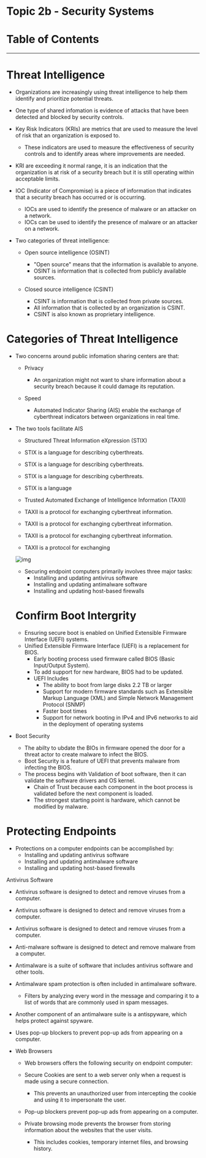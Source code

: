 # Topic 2b - Security Systems

# Table of Contents


-------------------------

# Threat Intelligence
- Organizations are increasingly using threat intelligence to help them identify and prioritize potential threats.
- One type of shared infomation is evidence of attacks that have been detected and blocked by security controls.
- Key Risk Indicators (KRIs) are metrics that are used to measure the level of risk that an organization is exposed to.
   - These indicators are used to measure the effectiveness of security controls and to identify areas where improvements are needed.

- KRI are exceeding it normal range, it is an indication that the organization is at risk of a security breach but it is still operating within acceptable limits.
- IOC (Indicator of Compromise) is a piece of information that indicates that a security breach has occurred or is occurring.
   - IOCs are used to identify the presence of malware or an attacker on a network.
    - IOCs can be used to identify the presence of malware or an attacker on a network.

- Two categories of threat intelligence:
   - Open source intelligence (OSINT)
      - "Open source" means that the information is available to anyone.
      - OSINT is information that is collected from publicly available sources.

    - Closed source intelligence (CSINT)
       - CSINT is information that is collected from private sources.
       - All information that is collected by an organization is CSINT.
       - CSINT is also known as proprietary intelligence.


# Categories of Threat Intelligence
- Two concerns around public infomation sharing centers are that:
   - Privacy 
      - An organization might not want to share information about a security breach because it could damage its reputation.

    - Speed 
      - Automated Indicator Sharing (AIS) enable the exchange of cyberthreat indicators between organizations in real time.
- The two tools facilitate AIS
    - Structured Threat Information eXpression (STIX)
   - STIX is a language for describing cyberthreats.
   - STIX is a language for describing cyberthreats.
   - STIX is a language for describing cyberthreats.
   - STIX is a language

    - Trusted Automated Exchange of Intelligence Information (TAXII)
   - TAXII is a protocol for exchanging cyberthreat information.
   - TAXII is a protocol for exchanging cyberthreat information.
   - TAXII is a protocol for exchanging cyberthreat information.
   - TAXII is a protocol for exchanging
  
  ![img](https://i.imgur.com/MjOKJzZ.png)

  - Securing endpoint computers primarily involves three major tasks:
     - Installing and updating antivirus software
     - Installing and updating antimalware software
     - Installing and updating host-based firewalls

  # Confirm Boot Intergrity
  - Ensuring secure boot is enabled on Unified Extensible Firmware Interface (UEFI) systems.
  - Unified Extensible Firmware Interface (UEFI) is a replacement for BIOS.
      - Early booting process used firmware called BIOS (Basic Input/Output System).
      - To add support for new hardware, BIOS had to be updated.
      - UEFI Includes 
         - The ability to boot from large disks 2.2 TB or larger
         - Support for modern firmware standards such as Extensible Markup Language (XML) and Simple Network Management Protocol (SNMP)
         - Faster boot times
         - Support for network booting in IPv4 and IPv6 networks to aid in the deployment of operating systems

- Boot Security 
    - The abilty to ubdate the BIOs in firmware opened the door for a threat actor to create malware to infect the BIOS.
    - Boot Security is a feature of UEFI that prevents malware from infecting the BIOS.
    - The process begins with Validation of boot software, then it can validate the software drivers and OS kernel.
       - Chain of Trust because each component in the boot process is validated before the next component is loaded.
       - The strongest starting point is hardware, which cannot be modified by malware.

# Protecting Endpoints
- Protections on a computer endpoints can be accomplished by:
   - Installing and updating antivirus software
   - Installing and updating antimalware software
   - Installing and updating host-based firewalls

Antivirus Software
- Antivirus software is designed to detect and remove viruses from a computer.
- Antivirus software is designed to detect and remove viruses from a computer.
- Antivirus software is designed to detect and remove viruses from a computer.

- Anti-malware software is designed to detect and remove malware from a computer.
- Antimalware is a suite of software that includes antivirus software and other tools.
- Antimalware spam protection is often included in antimalware software.
    - Filters by analyzing every word in the message and comparing it to a list of words that are commonly used in spam messages.

- Another component of an antimalware suite is a antispyware, which helps protect against spyware.
- Uses pop-up blockers to prevent pop-up ads from appearing on a computer.

- Web Browsers 
   - Web browsers offers the following security on endpoint computer:
   - Secure Cookies are sent to a web server only when a request is made using a secure connection.
      - This prevents an unauthorized user from intercepting the cookie and using it to impersonate the user.

    - Pop-up blockers prevent pop-up ads from appearing on a computer.

    - Private browsing mode prevents the browser from storing information about the websites that the user visits.
       - This includes cookies, temporary internet files, and browsing history.


